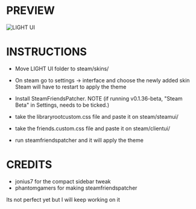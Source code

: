 # PREVIEW
![LIGHT UI](https://media2.giphy.com/media/HrAXyN2QpUdZ1srtUz/giphy.gif)

# INSTRUCTIONS
* Move LIGHT UI folder to steam/skins/

* On steam go to settings -> interface and choose the newly added skin
Steam will have to restart to apply the theme

* Install SteamFriendsPatcher. NOTE (if running v0.1.36-beta, "Steam Beta" in Settings, needs to be ticked.) 

* take the libraryrootcustom.css file and paste it on steam/steamui/
* take the friends.custom.css file and paste it on steam/clientui/
* run steamfriendspatcher and it will apply the theme

# CREDITS
* jonius7 for the compact sidebar tweak
* phantomgamers for making steamfriendspatcher

Its not perfect yet but I will keep working on it

